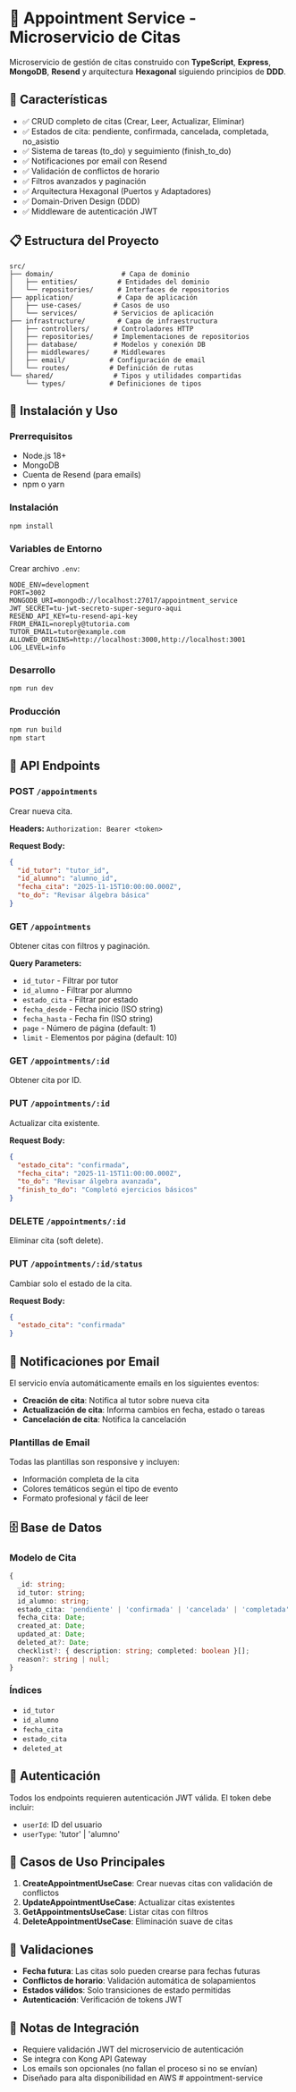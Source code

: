 # 📅 Appointment Service - Microservicio de Citas

Microservicio de gestión de citas construido con **TypeScript**, **Express**, **MongoDB**, **Resend** y arquitectura **Hexagonal** siguiendo principios de **DDD**.

## 🚀 Características

- ✅ CRUD completo de citas (Crear, Leer, Actualizar, Eliminar)
- ✅ Estados de cita: pendiente, confirmada, cancelada, completada, no_asistio
- ✅ Sistema de tareas (to_do) y seguimiento (finish_to_do)
- ✅ Notificaciones por email con Resend
- ✅ Validación de conflictos de horario
- ✅ Filtros avanzados y paginación
- ✅ Arquitectura Hexagonal (Puertos y Adaptadores)
- ✅ Domain-Driven Design (DDD)
- ✅ Middleware de autenticación JWT

## 📋 Estructura del Proyecto

```
src/
├── domain/                 # Capa de dominio
│   ├── entities/          # Entidades del dominio
│   └── repositories/      # Interfaces de repositorios
├── application/           # Capa de aplicación
│   ├── use-cases/        # Casos de uso
│   └── services/         # Servicios de aplicación
├── infrastructure/        # Capa de infraestructura
│   ├── controllers/      # Controladores HTTP
│   ├── repositories/     # Implementaciones de repositorios
│   ├── database/         # Modelos y conexión DB
│   ├── middlewares/      # Middlewares
│   ├── email/           # Configuración de email
│   └── routes/          # Definición de rutas
└── shared/               # Tipos y utilidades compartidas
    └── types/           # Definiciones de tipos
```

## 🔧 Instalación y Uso

### Prerrequisitos
- Node.js 18+
- MongoDB
- Cuenta de Resend (para emails)
- npm o yarn

### Instalación
```bash
npm install
```

### Variables de Entorno
Crear archivo `.env`:

```env
NODE_ENV=development
PORT=3002
MONGODB_URI=mongodb://localhost:27017/appointment_service
JWT_SECRET=tu-jwt-secreto-super-seguro-aqui
RESEND_API_KEY=tu-resend-api-key
FROM_EMAIL=noreply@tutoria.com
TUTOR_EMAIL=tutor@example.com
ALLOWED_ORIGINS=http://localhost:3000,http://localhost:3001
LOG_LEVEL=info
```

### Desarrollo
```bash
npm run dev
```

### Producción
```bash
npm run build
npm start
```

## 📡 API Endpoints

### POST `/appointments`
Crear nueva cita.

**Headers:** `Authorization: Bearer <token>`

**Request Body:**
```json
{
  "id_tutor": "tutor_id",
  "id_alumno": "alumno_id", 
  "fecha_cita": "2025-11-15T10:00:00.000Z",
  "to_do": "Revisar álgebra básica"
}
```

### GET `/appointments`
Obtener citas con filtros y paginación.

**Query Parameters:**
- `id_tutor` - Filtrar por tutor
- `id_alumno` - Filtrar por alumno  
- `estado_cita` - Filtrar por estado
- `fecha_desde` - Fecha inicio (ISO string)
- `fecha_hasta` - Fecha fin (ISO string)
- `page` - Número de página (default: 1)
- `limit` - Elementos por página (default: 10)

### GET `/appointments/:id`
Obtener cita por ID.

### PUT `/appointments/:id`
Actualizar cita existente.

**Request Body:**
```json
{
  "estado_cita": "confirmada",
  "fecha_cita": "2025-11-15T11:00:00.000Z",
  "to_do": "Revisar álgebra avanzada",
  "finish_to_do": "Completó ejercicios básicos"
}
```

### DELETE `/appointments/:id`
Eliminar cita (soft delete).

### PUT `/appointments/:id/status`
Cambiar solo el estado de la cita.

**Request Body:**
```json
{
  "estado_cita": "confirmada"
}
```

## 📧 Notificaciones por Email

El servicio envía automáticamente emails en los siguientes eventos:

- **Creación de cita**: Notifica al tutor sobre nueva cita
- **Actualización de cita**: Informa cambios en fecha, estado o tareas
- **Cancelación de cita**: Notifica la cancelación

### Plantillas de Email

Todas las plantillas son responsive y incluyen:
- Información completa de la cita
- Colores temáticos según el tipo de evento
- Formato profesional y fácil de leer

## 🗄️ Base de Datos

### Modelo de Cita
```typescript
{
  _id: string;
  id_tutor: string;
  id_alumno: string;
  estado_cita: 'pendiente' | 'confirmada' | 'cancelada' | 'completada' | 'no_asistio';
  fecha_cita: Date;
  created_at: Date;
  updated_at: Date;
  deleted_at?: Date;
  checklist?: { description: string; completed: boolean }[];
  reason?: string | null;
}
```

### Índices
- `id_tutor`
- `id_alumno`
- `fecha_cita`
- `estado_cita`
- `deleted_at`

## 🔐 Autenticación

Todos los endpoints requieren autenticación JWT válida. El token debe incluir:
- `userId`: ID del usuario
- `userType`: 'tutor' | 'alumno'

## 🚀 Casos de Uso Principales

1. **CreateAppointmentUseCase**: Crear nuevas citas con validación de conflictos
2. **UpdateAppointmentUseCase**: Actualizar citas existentes
3. **GetAppointmentsUseCase**: Listar citas con filtros
4. **DeleteAppointmentUseCase**: Eliminación suave de citas

## 🧪 Validaciones

- **Fecha futura**: Las citas solo pueden crearse para fechas futuras
- **Conflictos de horario**: Validación automática de solapamientos
- **Estados válidos**: Solo transiciones de estado permitidas
- **Autenticación**: Verificación de tokens JWT

## 📝 Notas de Integración

- Requiere validación JWT del microservicio de autenticación
- Se integra con Kong API Gateway
- Los emails son opcionales (no fallan el proceso si no se envían)
- Diseñado para alta disponibilidad en AWS # appointment-service
